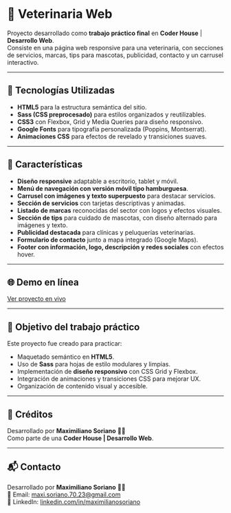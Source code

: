 # 🐾 Veterinaria Web  

Proyecto desarrollado como **trabajo práctico final** en **Coder House** | **Desarrollo Web**.  
Consiste en una página web responsive para una veterinaria, con secciones de servicios, marcas, tips para mascotas, publicidad, contacto y un carrusel interactivo.

---

## 🚀 Tecnologías Utilizadas

- **HTML5** para la estructura semántica del sitio.  
- **Sass (CSS preprocesado)** para estilos organizados y reutilizables.  
- **CSS3** con Flexbox, Grid y Media Queries para diseño responsivo.  
- **Google Fonts** para tipografía personalizada (Poppins, Montserrat).  
- **Animaciones CSS** para efectos de revelado y transiciones suaves.

---

## 📌 Características

- **Diseño responsive** adaptable a escritorio, tablet y móvil.  
- **Menú de navegación con versión móvil tipo hamburguesa**.  
- **Carrusel con imágenes y texto superpuesto** para destacar servicios.  
- **Sección de servicios** con tarjetas descriptivas y animadas.  
- **Listado de marcas** reconocidas del sector con logos y efectos visuales.  
- **Sección de tips** para cuidado de mascotas, con diseño alternado para imágenes y texto.  
- **Publicidad destacada** para clínicas y peluquerías veterinarias.  
- **Formulario de contacto** junto a mapa integrado (Google Maps).  
- **Footer con información, logo, descripción y redes sociales** con efectos hover.

---

## 🌐 Demo en línea

[Ver proyecto en vivo](https://front-end-veterinaria-ch-dw.netlify.app/)

---

## 🎯 Objetivo del trabajo práctico

Este proyecto fue creado para practicar:

- Maquetado semántico en **HTML5**.  
- Uso de **Sass** para hojas de estilo modulares y limpias.  
- Implementación de **diseño responsivo** con CSS Grid y Flexbox.  
- Integración de animaciones y transiciones CSS para mejorar UX.  
- Organización de contenido visual y accesible.

---

## 📜 Créditos

Desarrollado por **Maximiliano Soriano** 🧑‍💻  
Como parte de una **Coder House | Desarrollo Web**.

---

## 📬 Contacto

Desarrollado por **Maximiliano Soriano** 🧑‍💻  
📧 Email: [maxi.soriano.70.23@gmail.com](mailto:maxi.soriano.70.23@gmail.com)  
🔗 LinkedIn: [linkedin.com/in/maximilianosoriano](https://www.linkedin.com/in/maximiliano-soriano/)
